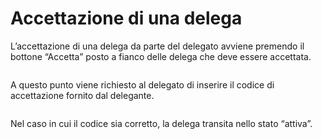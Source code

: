 # Accettazione di una delega

L’accettazione di una delega da parte del delegato avviene premendo il bottone “Accetta” posto a fianco delle delega che deve essere accettata.

<figure><img src="../../../../.gitbook/assets/image (31).png" alt=""><figcaption></figcaption></figure>

A questo punto viene richiesto al delegato di inserire il codice di accettazione fornito dal delegante.

<figure><img src="../../../../.gitbook/assets/image (19).png" alt=""><figcaption></figcaption></figure>

Nel caso in cui il codice sia corretto, la delega transita nello stato “attiva”.

<figure><img src="../../../../.gitbook/assets/image (26).png" alt=""><figcaption></figcaption></figure>
